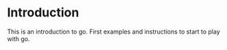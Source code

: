 # Introduction

This is an introduction to go. First examples and instructions to start to play with go.